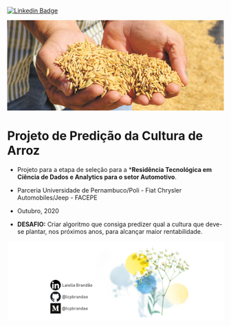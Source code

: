 [![Linkedin Badge](https://img.shields.io/badge/-LaisllaBrandão-blue?style=flat-square&logo=Linkedin&logoColor=white&link=https://www.linkedin.com/in/laislla-pinheiro-brandão-19762229/)](https://www.linkedin.com/in/laislla-pinheiro-brandão-19762229/)

![arroz](arroz.jpg)
# Projeto de Predição da Cultura de Arroz

* Projeto para a etapa de seleção para a ***Residência Tecnológica em Ciência de Dados e Analytics para o setor Automotivo**.
* Parceria Universidade de Pernambuco/Poli - Fiat Chrysler Automobiles/Jeep - FACEPE
* Outubro, 2020

* **DESAFIO:** 
    Criar algoritmo que consiga predizer qual a cultura que deve-se plantar, nos próximos anos, para alcançar maior rentabilidade.

![logo_lcpbrandao](logo_lcpbrandao.png)
